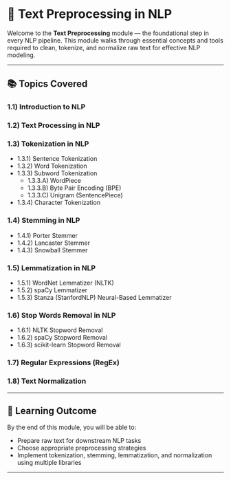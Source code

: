 # 🧹 Text Preprocessing in NLP

Welcome to the **Text Preprocessing** module — the foundational step in every NLP pipeline. This module walks through essential concepts and tools required to clean, tokenize, and normalize raw text for effective NLP modeling.

---

## 📚 Topics Covered

### 1.1) Introduction to NLP  
### 1.2) Text Processing in NLP  

### 1.3) Tokenization in NLP  
- 1.3.1) Sentence Tokenization  
- 1.3.2) Word Tokenization  
- 1.3.3) Subword Tokenization  
  - 1.3.3.A) WordPiece  
  - 1.3.3.B) Byte Pair Encoding (BPE)  
  - 1.3.3.C) Unigram (SentencePiece)  
- 1.3.4) Character Tokenization  

### 1.4) Stemming in NLP  
- 1.4.1) Porter Stemmer  
- 1.4.2) Lancaster Stemmer  
- 1.4.3) Snowball Stemmer  

### 1.5) Lemmatization in NLP  
- 1.5.1) WordNet Lemmatizer (NLTK)  
- 1.5.2) spaCy Lemmatizer  
- 1.5.3) Stanza (StanfordNLP) Neural-Based Lemmatizer  

### 1.6) Stop Words Removal in NLP  
- 1.6.1) NLTK Stopword Removal  
- 1.6.2) spaCy Stopword Removal  
- 1.6.3) scikit-learn Stopword Removal  

### 1.7) Regular Expressions (RegEx)  
### 1.8) Text Normalization  



---

## 🧠 Learning Outcome

By the end of this module, you will be able to:
- Prepare raw text for downstream NLP tasks
- Choose appropriate preprocessing strategies
- Implement tokenization, stemming, lemmatization, and normalization using multiple libraries

---
